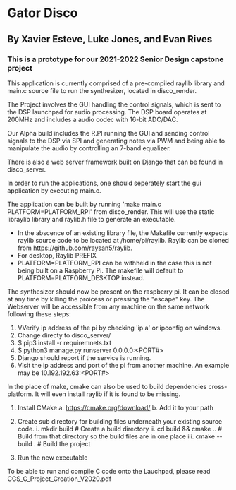 # Gator Disco
## By Xavier Esteve, Luke Jones, and Evan Rives
### This is a **prototype** for our 2021-2022 Senior Design capstone project

This application is currently comprised of a pre-compiled raylib library and main.c source file to run the synthesizer, located in disco_render.

The Project involves the GUI handling the control signals, which is sent to the DSP launchpad for audio processing. The DSP board operates at 200MHz and includes a audio codec with 16-bit ADC/DAC. 

Our Alpha build includes the R.PI running the GUI and sending control signals to the DSP via SPI and generating notes via PWM and being able to manipulate the audio by controlling an 7-band equalizer. 

There is also a web server framework built on Django that can be found in disco_server.

In order to run the applications, one should seperately start the gui application by executing main.c.

The application can be built by running 'make main.c PLATFORM=PLATFORM_RPI' from disco_render. This will use the static libraylib library and raylib.h file to generate an executable.
* In the abscence of an existing library file, the Makefile currently expects raylib source code to be located at /home/pi/raylib. Raylib can be cloned from https://github.com/raysan5/raylib.
*  For desktop, Raylib PREFIX
* PLATFORM=PLATFORM_RPI can be withheld in the case this is not being built on a Raspberry Pi. The makefile will default to PLATFORM=PLATFORM_DESKTOP instead.
 


The synthesizer should now be present on the raspberry pi. It can be closed at any time by killing the proicess or pressing the "escape" key.
The Webserver will be accessible from any machine on the same network following these steps:
1. VVerify ip address of the pi by checking 'ip a' or ipconfig on windows.
2. Change directy to disco_server/
3. $ pip3 install -r requiremnets.txt
4. $ python3 manage.py runserver 0.0.0.0:<PORT#> 
6. Django should report if the service is running.
7. Visit the ip address and port of the pi from another machine. An example may be 10.192.192.63:<PORT#>

  
  
In the place of make, cmake can also be used to build dependencies cross-platform. It will even install raylib if it is found to be missing.
1.	Install CMake
  a.	https://cmake.org/download/
  b.	Add it to your path

2.	Create sub directory for building files underneath your existing source code. 
  i.	mkdir build # Create a build directory
  ii.	cd build && cmake .. # Build from that directory so the build files are in one place
  iii.	cmake --build . # Build the project
4.	Run the new executable

To be able to run and compile C code onto the Lauchpad, please read CCS_C_Project_Creation_V2020.pdf
